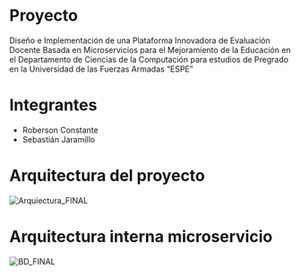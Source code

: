 # Proyecto 
Diseño e Implementación de una Plataforma Innovadora de Evaluación Docente Basada en Microservicios para el Mejoramiento de la Educación en el Departamento de Ciencias de la Computación para estudios de Pregrado en la Universidad de las Fuerzas Armadas “ESPE”

# Integrantes
- Roberson Constante
- Sebastián Jaramillo

# Arquitectura del proyecto
![Arquiectura_FINAL](https://github.com/SebastianJaramillo/ProyectoEvaluacionDocente-Backend/assets/75260165/6cc6d47d-69aa-441b-a6f2-5b322fed9427)

# Arquitectura interna microservicio
![BD_FINAL](https://github.com/SebastianJaramillo/ProyectoEvaluacionDocente-Backend/assets/75260165/256489ec-733a-4222-8108-26ce3d0573cc)

